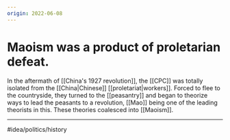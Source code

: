 ```yaml
---
origin: 2022-06-08
---
```

# Maoism was a product of proletarian defeat. 
In the aftermath of [[China's 1927 revolution]], the [[CPC]] was totally isolated from the [[China|Chinese]] [[proletariat|workers]]. Forced to flee to the countryside, they turned to the [[peasantry]] and began to theorize ways to lead the peasants to a revolution, [[Mao]] being one of the leading theorists in this. These theories coalesced into [[Maoism]]. 

---
#idea/politics/history 